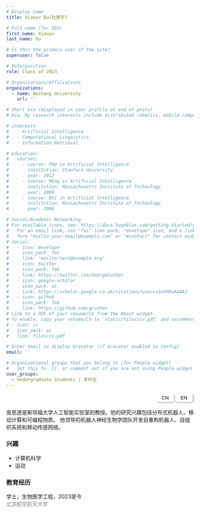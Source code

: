 ```yaml
---
# Display name
title: Xiaoyv Du(杜箫宇)

# Full name (for SEO)
first_name: Xiaoyv
last_name: Du

# Is this the primary user of the site?
superuser: false

# Role/position
role: Class of 2023

# Organizations/Affiliations
organizations:
  - name: Beihang University
    url: ''

# Short bio (displayed in user profile at end of posts)
# bio: My research interests include distributed robotics, mobile computing and programmable matter.

# interests:
#   - Artificial Intelligence
#   - Computational Linguistics
#   - Information Retrieval

# education:
#   courses:
#     - course: PhD in Artificial Intelligence
#       institution: Stanford University
#       year: 2012
#     - course: MEng in Artificial Intelligence
#       institution: Massachusetts Institute of Technology
#       year: 2009
#     - course: BSc in Artificial Intelligence
#       institution: Massachusetts Institute of Technology
#       year: 2008

# Social/Academic Networking
# For available icons, see: https://docs.hugoblox.com/getting-started/page-builder/#icons
#   For an email link, use "fas" icon pack, "envelope" icon, and a link in the
#   form "mailto:your-email@example.com" or "#contact" for contact widget.
# social:
#   - icon: envelope
#     icon_pack: fas
#     link: 'mailto:test@example.org'
#   - icon: twitter
#     icon_pack: fab
#     link: https://twitter.com/GeorgeCushen
#   - icon: google-scholar
#     icon_pack: ai
#     link: https://scholar.google.co.uk/citations?user=sIwtMXoAAAAJ
#   - icon: github
#     icon_pack: fab
#     link: https://github.com/gcushen
# Link to a PDF of your resume/CV from the About widget.
# To enable, copy your resume/CV to `static/files/cv.pdf` and uncomment the lines below.
# - icon: cv
#   icon_pack: ai
#   link: files/cv.pdf

# Enter email to display Gravatar (if Gravatar enabled in Config)
email: ''

# Organizational groups that you belong to (for People widget)
#   Set this to `[]` or comment out if you are not using People widget.
user_groups:
  - Undergraduate Students | 本科生
---
```


<style>
.tabs {
  display: flex;
  flex-direction: row;       /* 横向排列 */
  justify-content: flex-end; /* 按钮靠右 */
  border-right: 1px solid #ccc; /* 浅灰色右边框 */
  width: 100%;
}

.tablink {
  border: 3px solid #ccc; /* 浅灰色边框 */
  border-left: none;
  border-top: none;
  padding:  4px 1px;
  cursor: pointer;
  width: 50px;
  font-size: 13px;
  text-align: center;
  background-color: white;
  font-family: "Arial Rounded MT Bold", sans-serif;
  border-radius: 8px;
}
</style>

<div class="tabs">
  <button class="tablink" onclick="openTab('cn')">CN</button>
  <button class="tablink" onclick="openTab('en')">EN</button>
</div>


<!-- 中文版本 -->
<div id="cn" class="tabcontent" style="display:block;">

  <p>
    吳恩達是斯坦福大学人工智能实验室的教授。他的研究兴趣包括分布式机器人、移动计算和可编程物质。
    他领导的机器人神经生物学团队开发自重构机器人、自组织系统和移动传感网络。
  </p>

  <h3>兴趣</h3>
  <ul>
    <li>计算机科学</li>
    <li>运动</li>
  </ul>

  <h3>教育经历</h3>

<div>
  <p><i class="fas fa-graduation-cap"></i> 学士，生物医学工程，2023至今<br>
  <span style="color:gray;">北京航空航天大学</span></p>
</div>


</div>


<!-- 英文版本 -->
<div id="en" class="tabcontent" style="display:none;">
  <p>
    My major is Biomedical Engineering. Although I'm relatively new to coding, I have a strong interest in modeling, simulation, and computer-based approaches to understand real-world phenomena. In my spare time, I enjoy playing volleyball, rugby, swimming, and table tennis.
  </p>

  <h3>Interests</h3>
  <ul>
    <li>Computational Science</li>
    <li>Sports</li>
  </ul>

  <h3>Education</h3>

<div>
  <p><i class="fas fa-graduation-cap"></i> BSc in Biomedical Engineering, 2023-Present<br>
  <span style="color:gray;">Beihang University</span></p>
</div>

</div>

<script>
function openTab(tabName) {
  var i, x;
  x = document.getElementsByClassName("tabcontent");
  for (i = 0; i < x.length; i++) {
    x[i].style.display = "none";
  }
  document.getElementById(tabName).style.display = "block";
}
</script>


